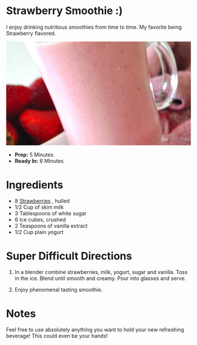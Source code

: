 # Strawberry Smoothie :)
 
I enjoy drinking nutritious smoothies from time to time. My favorite being Strawberry flavored.

![](2019-09-19-18-34-11.png)

- **Prep:** 5 Minutes
- **Ready In:** 6 Minutes

# Ingredients

- 8 [Strawberries](https://grocery.walmart.com/ip/Great-Value-Frozen-Whole-Strawberries-16-oz/10543663?wmlspartner=wlpa&selectedSellerId=0&wl13=2021&adid=2222222242031972803&wmlspartner=wmtlabs&wl0=&wl1=g&wl2=c&wl3=367924779288&wl4=pla-351907069918&wl5=9002175&wl6=&wl7=&wl8=&wl9=pla&wl10=120643079&wl11=local&wl12=10543663&wl13=2021&veh=sem_LIA&gclid=CjwKCAjw8ZHsBRA6EiwA7hw_sX0T8M6w3hxk27_RZzvS_u4N67Mqex4w8m7s-RLroO2R1T0_JoFDKxoCw0QQAvD_BwE&gclsrc=aw.ds) , hulled
- 1/2 Cup of skim milk
- 3 Tablespoons of white sugar
- 6 Ice cubes, crushed
- 2 Teaspoons of vanilla extract
- 1/2 Cup plain yogurt

# Super Difficult Directions

1. In a blender combine strawberries, milk, yogurt, sugar and vanilla. Toss in the ice. Blend until smooth and creamy. Pour into glasses and serve.

2. Enjoy phenomenal tasting smoothie.

# Notes
Feel free to use absolutely anything you want to hold your new refreshing beverage! This could even be your hands! 
